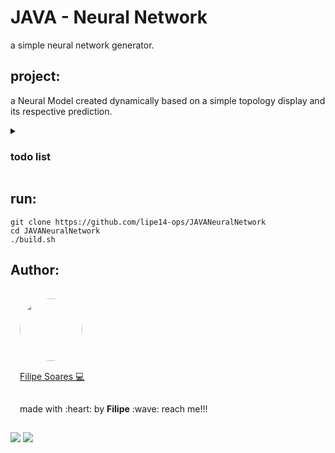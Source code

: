 # JAVA - Neural Network

a simple neural network generator.

## project:
a Neural Model created dynamically based on a simple topology display and its respective prediction.

<details>
<summary markdown="span"><h3>todo list</h3></summary> 
    
 - [x] Assembly the NN dynamicaly. 
 - [x] Basic matrices math.
 - [ ] Train NN model.
 - [ ] interface showcase.

</details>

## run:
```console
git clone https://github.com/lipe14-ops/JAVANeuralNetwork
cd JAVANeuralNetwork
./build.sh
```

## Author:
<img width='100' height='100' style="border-radius:50%; padding:15px" src="https://avatars.githubusercontent.com/u/78698099?v=4" /></br>
<a href="https://github.com/lipe14-ops" style='padding: 15px' title="Rocketseat">Filipe Soares :computer:</a>
<p style='padding: 15px'>made with :heart: by <strong>Filipe</strong> :wave: reach me!!!</p>


[![](https://img.shields.io/badge/Gmail-D14836?style=for-the-badge&logo=gmail&logoColor=white)](fn697169@gmail.com)
[![](https://img.shields.io/badge/Instagram-E4405F?style=for-the-badge&logo=instagram&logoColor=white)](https://www.instagram.com/filipe_kkkj/)
